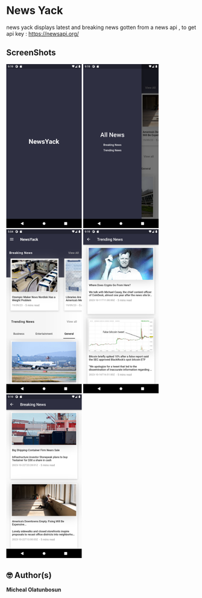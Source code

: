 # News Yack 
news yack displays latest and breaking news gotten from a news api , to get api key  : https://newsapi.org/

## ScreenShots

<img src="screenshots/splash.png" width="200"/>   

<img src="screenshots/drawer.png" width="200"/>

<img src="screenshots/home.png" width="200"/>   

<img src="screenshots/trending.png" width="200"/>   

<img src="screenshots/breaking.png" width="200"/>   



## 🤓 Author(s)
**Micheal Olatunbosun**



